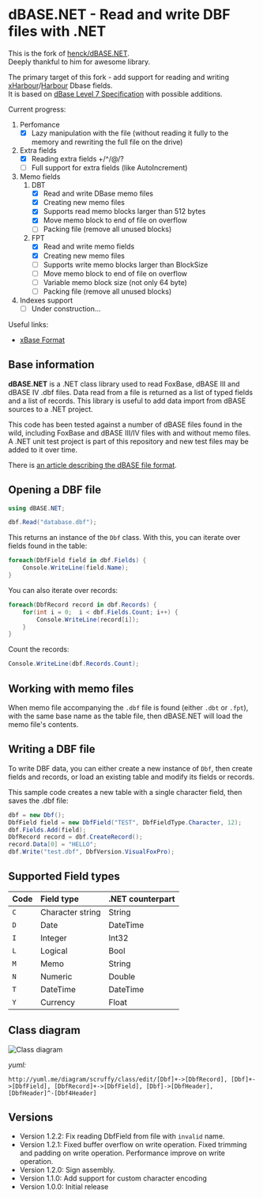 ﻿# dBASE.NET - Read and write DBF files with .NET

This is the fork of [henck/dBASE.NET](https://github.com/henck/dBASE.NET).\
Deeply thankful to him for awesome library.

The primary target of this fork - add support for reading and writing [xHarbour](http://www.xharbour.org/)/[Harbour](https://harbour.github.io/) Dbase fields.\
It is based on [dBase Level 7 Specification](https://www.dbf2002.com/dbf-file-format.html) with possible additions.

Current progress:
1. Perfomance
   - [x] Lazy manipulation with the file (without reading it fully to the memory and rewriting the full file on the drive)
2. Extra fields
   - [x] Reading extra fields +/^/@/?
   - [ ] Full support for extra fields (like AutoIncrement)
3. Memo fields
   1. DBT
      - [x] Read and write DBase memo files
      - [x] Creating new memo files
      - [x] Supports read memo blocks larger than 512 bytes
      - [x] Move memo block to end of file on overflow
      - [ ] Packing file (remove all unused blocks)
   2. FPT
      - [x] Read and write memo fields
      - [x] Creating new memo files
      - [ ] Supports write memo blocks larger than BlockSize
      - [ ] Move memo block to end of file on overflow  
      - [ ] Variable memo block size (not only 64 byte)
      - [ ] Packing file (remove all unused blocks)
4. Indexes support
   - [ ] Under construction...

Useful links:
- [xBase Format](https://www.clicketyclick.dk/databases/xbase/format/)   

## Base information

__dBASE.NET__ is a .NET class library used to read FoxBase, dBASE III and dBASE IV .dbf files. Data read
from a file is returned as a list of typed fields and a list of records. This library is useful to add
data import from dBASE sources to a .NET project.

This code has been tested against a number of dBASE files found in the wild, including FoxBase and dBASE III/IV
files with and without memo files. A .NET unit test project is part of this repository and new test files
may be added to it over time.

There is [an article describing the dBASE file format](http://www.independent-software.com/dbase-dbf-dbt-file-format.html).

## Opening a DBF file

```c#
using dBASE.NET;

dbf.Read("database.dbf");
```

This returns an instance of the `Dbf` class. With this, you can iterate over fields found in the table:

```c#
foreach(DbfField field in dbf.Fields) {
	Console.WriteLine(field.Name);
}
```

You can also iterate over records:

```c#
foreach(DbfRecord record in dbf.Records) {
	for(int i = 0;  i < dbf.Fields.Count; i++) {
		Console.WriteLine(record[i]);
	}
}
```

Count the records:

```c#
Console.WriteLine(dbf.Records.Count);
```

## Working with memo files

When memo file accompanying the `.dbf` file is found (either `.dbt` or `.fpt`), with the same base name as the table file, then 
dBASE.NET will load the memo file's contents. 

## Writing a DBF file

To write DBF data, you can either create a new instance of `Dbf`, then create fields and records, or load an existing table and modify its fields or records.

This sample code creates a new table with a single character field, then saves the .dbf file:

```c#
dbf = new Dbf();
DbfField field = new DbfField("TEST", DbfFieldType.Character, 12);
dbf.Fields.Add(field);
DbfRecord record = dbf.CreateRecord();
record.Data[0] = "HELLO";
dbf.Write("test.dbf", DbfVersion.VisualFoxPro);
```

## Supported Field types

| Code | Field type   | .NET counterpart |
|:-----|:-------------|:-----------------|
| `C`  | Character string | String |
| `D`  | Date             | DateTime |
| `I`  | Integer          | Int32 |
| `L`  | Logical          | Bool |
| `M`  | Memo             | String |
| `N`  | Numeric          | Double |
| `T`  | DateTime         | DateTime |
| `Y`  | Currency         | Float |


## Class diagram

![Class diagram](http://yuml.me/1cc9f823.png)

_yuml:_

```
http://yuml.me/diagram/scruffy/class/edit/[Dbf]+->[DbfRecord], [Dbf]+->[DbfField], [DbfRecord]+->[DbfField], [Dbf]->[DbfHeader], [DbfHeader]^-[Dbf4Header]
```` 

## Versions

* Version 1.2.2: Fix reading DbfField from file with `invalid` name.
* Version 1.2.1: Fixed buffer overflow on write operation.
  Fixed trimming and padding on write operation.
  Performance improve on write operation.
* Version 1.2.0: Sign assembly.
* Version 1.1.0: Add support for custom character encoding
* Version 1.0.0: Initial release
